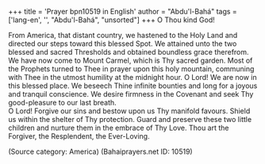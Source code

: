 +++
title = 'Prayer bpn10519 in English'
author = "Abdu'l-Bahá"
tags = ['lang-en', '', "Abdu'l-Bahá", "unsorted"]
+++
O Thou kind God! 
 
From America, that distant country, we hastened to the Holy Land and directed our steps toward this blessed Spot. We attained unto the two blessed and sacred Thresholds and obtained boundless grace therefrom.  We have now come to Mount Carmel, which is Thy sacred garden.  Most of the Prophets turned to Thee in prayer upon this holy mountain, communing with Thee in the utmost humility at the midnight hour. 
O Lord! We are now in this blessed place. We beseech Thine infinite bounties and long for a joyous and tranquil conscience.  We desire firmness in the Covenant and seek Thy good-pleasure to our last breath.  
O Lord! Forgive our sins and bestow upon us Thy manifold favours.  Shield us within the shelter of Thy protection.  Guard and preserve these two little children and nurture them in the embrace of Thy Love. 
Thou art the Forgiver, the Resplendent, the Ever-Loving.

(Source category: America)
(Bahaiprayers.net ID: 10519)
